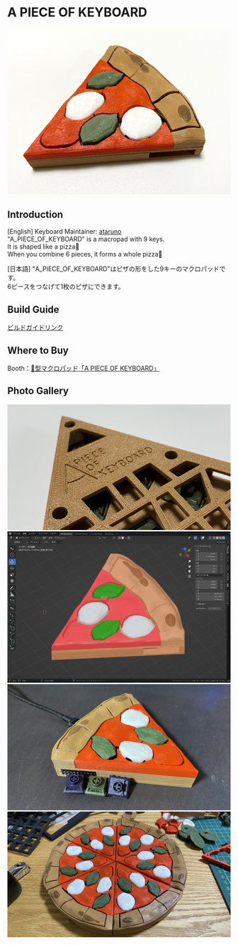 # A PIECE OF KEYBOARD

![Example Image](https://github.com/ataruno/A_PIECE_OF_KEYBOARD/blob/main/image/A_PIECE_OF_KEYBOARD_1.JPEG)

## Introduction
[English]
Keyboard Maintainer: [ataruno](https://github.com/ataruno)  
"A_PIECE_OF_KEYBOARD" is a macropad with 9 keys.  
It is shaped like a pizza🍕  
When you combine 6 pieces, it forms a whole pizza🍕  

[日本語]
"A_PIECE_OF_KEYBOARD"はピザの形をした9キーのマクロパッドです。  
6ピースをつなげて1枚のピザにできます。  

## Build Guide
[ビルドガイドリンク](https://github.com/ataruno/A_PIECE_OF_KEYBOARD/blob/main/build_guide/build_guide.md)

## Where to Buy
Booth：[🍕型マクロパッド「A PIECE OF KEYBOARD」](https://ataruno.booth.pm/items/6039646)

## Photo Gallery
![Example Image](https://github.com/ataruno/A_PIECE_OF_KEYBOARD/blob/main/image/A_PIECE_OF_KEYBOARD_2.JPEG)
![ ](https://github.com/ataruno/A_PIECE_OF_KEYBOARD/blob/main/image/A_PIECE_OF_KEYBOARD_3.jpg)
![ ](https://github.com/ataruno/A_PIECE_OF_KEYBOARD/blob/main/image/A_PIECE_OF_KEYBOARD_4.jpg)
![ ](https://github.com/ataruno/A_PIECE_OF_KEYBOARD/blob/main/image/A_PIECE_OF_KEYBOARD_5.jpg)

